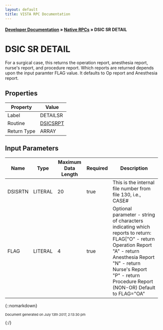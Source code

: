 ```yaml
---
layout: default
title: VISTA RPC Documentation
---
```


#### [Developer Documentation](../index) &#187; [Native RPCs](TableOfContents) &#187; DSIC SR DETAIL<br/>
# DSIC SR DETAIL

For a surgical case, this returns the operation report, anesthesia report, nurse's report, and procedure report.  Which reports are returned depends upon the input paramter FLAG value.  It defaults to Op report and Anesthesia report.

## Properties

Property | Value
--- | ---
Label | DETAILSR
Routine | [DSICSRPT](http://code.osehra.org/dox/Routine_DSICSRPT_source.html)
Return Type | ARRAY


## Input Parameters

Name | Type | Maximum Data Length | Required | Description
--- | --- | --- | --- | ---
DSISRTN | LITERAL | 20 | true | This is the internal file number from file 130, i.e., CASE#
FLAG | LITERAL | 4 | true | Optional parameter - string of characters indicating which reports to return:  FLAG[&quot;O&quot; - return Operation Report       &quot;A&quot; - return Anesthesia Report       &quot;N&quot; - return Nurse&#x27;s Report       &quot;P&quot; - return Procedure Report (NON-OR) Default to FLAG&#x3D;&quot;OA&quot;



{::nomarkdown} <br/><p style="font-size: 11px">Document generated on July 13th 2017, 2:13:30 pm</p>{:/}